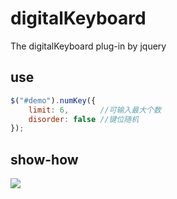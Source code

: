 # digitalKeyboard
The digitalKeyboard plug-in by jquery
## use

```javascript
$("#demo").numKey({
    limit: 6,       //可输入最大个数
    disorder: false //键位随机
});
```
## show-how
![](https://raw.githubusercontent.com/fuzhongyi/digitalKeyboard/master/digitalKeyboard/show-how.gif)
